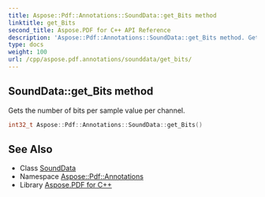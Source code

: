 ```yaml
---
title: Aspose::Pdf::Annotations::SoundData::get_Bits method
linktitle: get_Bits
second_title: Aspose.PDF for C++ API Reference
description: 'Aspose::Pdf::Annotations::SoundData::get_Bits method. Gets the number of bits per sample value per channel in C++.'
type: docs
weight: 100
url: /cpp/aspose.pdf.annotations/sounddata/get_bits/
---
```

## SoundData::get_Bits method


Gets the number of bits per sample value per channel.

```cpp
int32_t Aspose::Pdf::Annotations::SoundData::get_Bits()
```

## See Also

* Class [SoundData](../)
* Namespace [Aspose::Pdf::Annotations](../../)
* Library [Aspose.PDF for C++](../../../)
